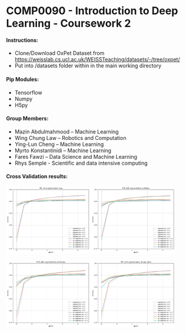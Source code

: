 # COMP0090 - Introduction to Deep Learning - Coursework 2

#### Instructions:
- Clone/Download OxPet Dataset from https://weisslab.cs.ucl.ac.uk/WEISSTeaching/datasets/-/tree/oxpet/
- Put into /datasets folder within in the main working directory
#### Pip Modules:
 - Tensorflow
 - Numpy
 - H5py
#### Group Members:  
- Mazin Abdulmahmood – Machine Learning
- Wing Chung Law – Robotics and Computation
- Ying-Lun Cheng – Machine Learning
- Myrto Konstantinidi – Machine Learning
- Fares Fawzi – Data Science and Machine Learning
- Rhys Semple - Scientific and data intensive computing

#### Cross Validation results: 
<p float="left">
  <img src="seg only.png" width="45%" />
  <img src="seg+bbox.png" width="45%" /> 
</p>

<p float="left">
  <img src="seg+bin.png" width="45%" />
  <img src="seg+both.png" width="45%" /> 
</p>
